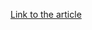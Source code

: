 [Link to the article](https://www.microsoft.com/en-us/security/blog/2025/08/27/storm-0501s-evolving-techniques-lead-to-cloud-based-ransomware/)
